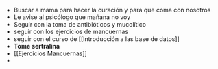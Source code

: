 - Buscar a mama para hacer la curación y para que coma con nosotros
- Le avise al psicólogo que mañana no voy 
- Seguir con la toma de antibióticos y mucolítico
- seguir con los ejercicios de mancuernas 
- seguir con el curso de [[Introducción a las base de datos]]
- **Tome sertralina**
- [[Ejercicios Mancuernas]]
- 